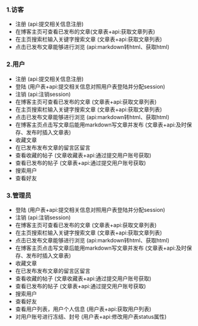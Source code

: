 ### 1.访客
* 注册 (api:提交相关信息注册)
* 在博客主页可查看已发布的文章(文章表+api:获取文章列表)
* 在主页搜索栏输入关键字搜索文章 (文章表+api:获取文章列表)
* 点击已发布文章能够进行浏览 (api:markdown转html、获取html)

### 2.用户
* 注册 (api:提交相关信息注册)
* 登陆 (用户表+api:提交相关信息对照用户表登陆并分配session)
* 注销 (api:注销session)
* 在博客主页可查看已发布的文章 (文章表+api:获取文章列表)
* 在主页搜索栏输入关键字搜索文章 (文章表+api:获取文章列表)
* 点击已发布文章能够进行浏览 (api:markdown转html、获取html)
* 在博客主页点击写文章后能用markdown写文章并发布 (文章表+api:及时保存、发布时插入文章表)
* 收藏文章
* 在已发布发布文章的留言区留言 
* 查看收藏的帖子 (文章收藏表+api:通过提交用户账号获取)
* 查看已发布的帖子 (文章表+api:通过提交用户账号获取)
* 搜索用户
* 查看好友

### 3.管理员
* 登陆 (用户表+api:提交相关信息对照用户表登陆并分配session)
* 注销 (api:注销session)
* 在博客主页可查看已发布的文章 (文章表+api:获取文章列表)
* 在主页搜索栏输入关键字搜索文章 (文章表+api:获取文章列表)
* 点击已发布文章能够进行浏览 (api:markdown转html、获取html)
* 在博客主页点击写文章后能用markdown写文章并发布 (文章表+api:及时保存、发布时插入文章表)
* 收藏文章
* 在已发布发布文章的留言区留言
* 查看收藏的帖子 (文章收藏表+api:通过提交用户账号获取)
* 查看已发布的帖子 (文章表+api:通过提交用户账号获取)
* 搜索用户
* 查看好友
* 查看用户列表，用户个人信息 (用户表+api:获取用户列表)
* 对用户账号进行冻结、封号 (用户表+api:修改用户表status属性)